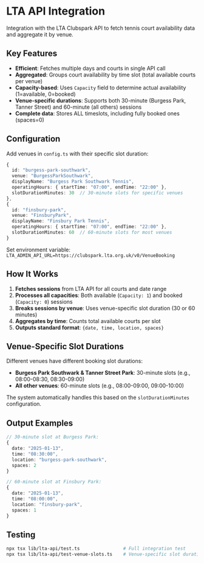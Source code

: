 # LTA API Integration

Integration with the LTA Clubspark API to fetch tennis court availability data and aggregate it by venue.

## Key Features

- **Efficient**: Fetches multiple days and courts in single API call
- **Aggregated**: Groups court availability by time slot (total available courts per venue)
- **Capacity-based**: Uses `Capacity` field to determine actual availability (1=available, 0=booked)
- **Venue-specific durations**: Supports both 30-minute (Burgess Park, Tanner Street) and 60-minute (all others) sessions
- **Complete data**: Stores ALL timeslots, including fully booked ones (spaces=0)

## Configuration

Add venues in `config.ts` with their specific slot duration:

```typescript
{
  id: "burgess-park-southwark",
  venue: "BurgessParkSouthwark",
  displayName: "Burgess Park Southwark Tennis",
  operatingHours: { startTime: "07:00", endTime: "22:00" },
  slotDurationMinutes: 30  // 30-minute slots for specific venues
},
{
  id: "finsbury-park",
  venue: "FinsburyPark",
  displayName: "Finsbury Park Tennis",
  operatingHours: { startTime: "07:00", endTime: "22:00" },
  slotDurationMinutes: 60  // 60-minute slots for most venues
}
```

Set environment variable: `LTA_ADMIN_API_URL=https://clubspark.lta.org.uk/v0/VenueBooking`

## How It Works

1. **Fetches sessions** from LTA API for all courts and date range
2. **Processes all capacities**: Both available (`Capacity: 1`) and booked (`Capacity: 0`) sessions
3. **Breaks sessions by venue**: Uses venue-specific slot duration (30 or 60 minutes)
4. **Aggregates by time**: Counts total available courts per slot
5. **Outputs standard format**: `{date, time, location, spaces}`

## Venue-Specific Slot Durations

Different venues have different booking slot durations:

- **Burgess Park Southwark & Tanner Street Park**: 30-minute slots (e.g., 08:00-08:30, 08:30-09:00)
- **All other venues**: 60-minute slots (e.g., 08:00-09:00, 09:00-10:00)

The system automatically handles this based on the `slotDurationMinutes` configuration.

## Output Examples

```typescript
// 30-minute slot at Burgess Park:
{
  date: "2025-01-13",
  time: "08:30:00",
  location: "burgess-park-southwark",
  spaces: 2
}

// 60-minute slot at Finsbury Park:
{
  date: "2025-01-13",
  time: "08:00:00",
  location: "finsbury-park",
  spaces: 1
}
```

## Testing

```bash
npx tsx lib/lta-api/test.ts                # Full integration test
npx tsx lib/lta-api/test-venue-slots.ts    # Venue-specific slot duration test
```
